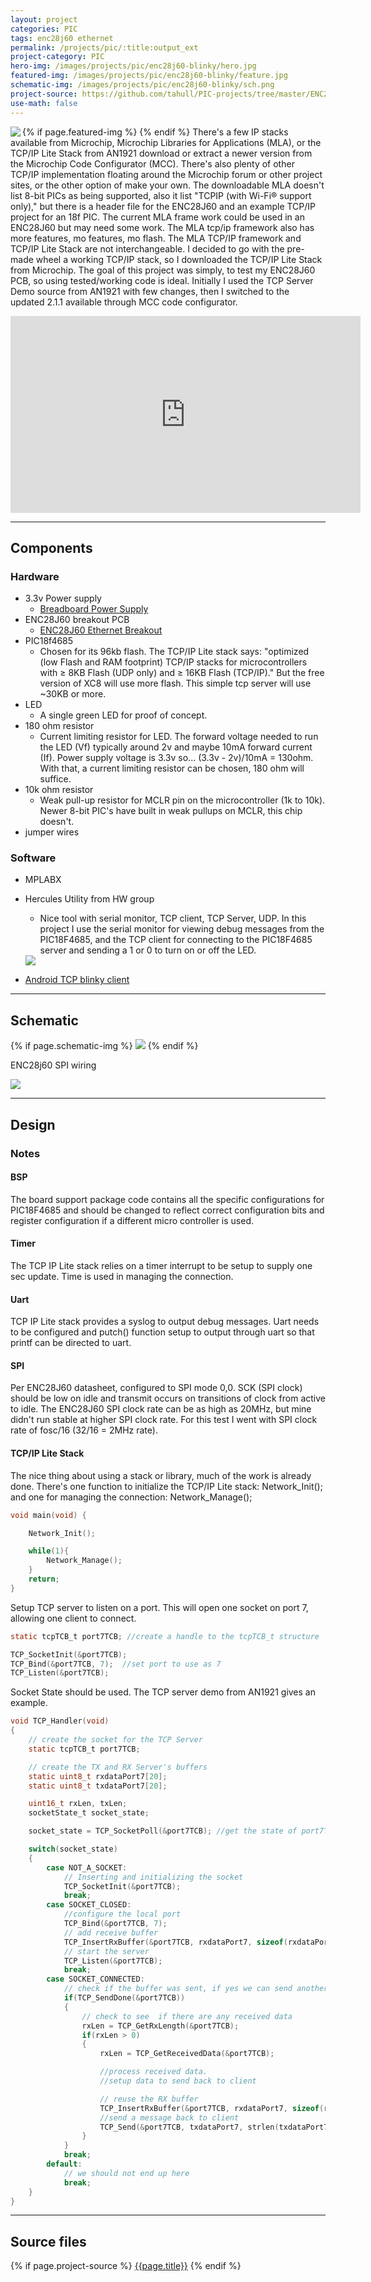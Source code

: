 ```yaml
---
layout: project
categories: PIC
tags: enc28j60 ethernet
permalink: /projects/pic/:title:output_ext
project-category: PIC
hero-img: /images/projects/pic/enc28j60-blinky/hero.jpg
featured-img: /images/projects/pic/enc28j60-blinky/feature.jpg
schematic-img: /images/projects/pic/enc28j60-blinky/sch.png
project-source: https://github.com/tahull/PIC-projects/tree/master/ENC28J60_Blinky.X
use-math: false
---
```


{% if page.featured-img %}
  <img src="{{ page.featured-img }}" class="img-fluid mr-3" align="left"/>{% endif %}
There's a few IP stacks available from Microchip, Microchip Libraries for Applications (MLA), or the TCP/IP Lite Stack from AN1921 download or extract a newer version from the Microchip Code Configurator (MCC). There's also plenty of other TCP/IP implementation floating around the Microchip forum or other project sites, or the other option of make your own. The downloadable MLA doesn't list 8-bit PICs as being supported, also it list "TCPIP (with Wi-Fi® support only)," but there is a header file for the ENC28J60 and an example TCP/IP project for an 18f PIC. The current MLA frame work could be used in an ENC28J60 but may need some work. The MLA tcp/ip framework also has more features, mo features, mo flash. The MLA TCP/IP framework and TCP/IP Lite Stack are not interchangeable.
I decided to go with the pre-made wheel a working TCP/IP stack, so I downloaded the TCP/IP Lite Stack from Microchip. The goal of this project was simply, to test my ENC28J60 PCB, so using tested/working code is ideal. Initially I used the TCP Server Demo source from AN1921 with few changes, then I switched to the updated 2.1.1 available through MCC code configurator.

<iframe width="560" height="315" src="https://www.youtube.com/embed/hq7uNXMm94Q" frameborder="0" allow="autoplay; encrypted-media" allowfullscreen></iframe>

---
## Components
### Hardware
- 3.3v Power supply
  - [Breadboard Power Supply](/projects/pcb/breadboard-power-supply.html)
- ENC28J60 breakout PCB
  - [ENC28J60 Ethernet Breakout](/projects/pcb/enc28j60-breakout.html)
- PIC18f4685
  - Chosen for its 96kb flash. The TCP/IP Lite stack says: "optimized (low Flash and RAM footprint) TCP/IP stacks for microcontrollers with ≥ 8KB Flash (UDP only) and ≥ 16KB Flash (TCP/IP)." But the free version of XC8 will use more flash. This simple tcp server will use ~30KB or more.
- LED
  - A single green LED for proof of concept.
- 180 ohm resistor
  - Current limiting resistor for LED. The forward voltage needed to run the LED (Vf) typically around 2v and maybe 10mA forward current (If). Power supply voltage is 3.3v so... (3.3v - 2v)/10mA = 130ohm. With that, a current limiting resistor can be chosen, 180 ohm will suffice.
- 10k ohm resistor
  - Weak pull-up resistor for MCLR pin on the microcontroller (1k to 10k). Newer 8-bit PIC's have built in weak pullups on MCLR, this chip doesn't.
- jumper wires

### Software
- MPLABX
- Hercules Utility from HW group
  - Nice tool with serial monitor, TCP client, TCP Server, UDP. In this project I use the serial monitor for viewing debug messages from the PIC18F4685, and the TCP client for connecting to the PIC18F4685 server and sending a 1 or 0 to turn on or off the LED.

  <img src="/images/projects/pic/enc28j60-blinky/hercules_tabs.jpg" class="img-fluid"/>

- [Android TCP blinky client](/projects/android/tcp-blinky-client.html)

---
## Schematic
{% if page.schematic-img %}
  <img src="{{ page.schematic-img }}" class="img-fluid"/>
{% endif %}

ENC28j60 SPI wiring

<img src="/images/projects/pic/enc28j60-blinky/enc28j60_spi.jpg" class="img-fluid"/>

---
## Design
### Notes
#### BSP
The board support package code contains all the specific configurations for PIC18F4685 and should be changed to reflect correct configuration bits and register configuration if a different micro controller is used.
#### Timer
The TCP IP Lite stack relies on a timer interrupt to be setup to supply one sec update. Time is used in managing the connection.
#### Uart
TCP IP Lite stack provides a syslog to output debug messages. Uart needs to be configured and putch() function setup to output through uart so that printf can be directed to uart.
#### SPI
Per ENC28J60 datasheet, configured to SPI mode 0,0. SCK (SPI clock) should be low on idle and transmit occurs on transitions of clock from active to idle. The ENC28J60 SPI clock rate can be as high as 20MHz, but mine didn't run stable at higher SPI clock rate. For this test I went with SPI clock rate of fosc/16  (32/16 = 2MHz rate).

#### TCP/IP Lite Stack
The nice thing about using a stack or library, much of the work is already done. There's one function to initialize the TCP/IP Lite stack: Network_Init(); and one for managing the connection: Network_Manage();

```c
void main(void) {  

    Network_Init();

    while(1){     
        Network_Manage();
    }
    return;
}
```

Setup TCP server to listen on a port. This will open one socket on port 7, allowing one client to connect.

```c
static tcpTCB_t port7TCB; //create a handle to the tcpTCB_t structure

TCP_SocketInit(&port7TCB);
TCP_Bind(&port7TCB, 7);  //set port to use as 7
TCP_Listen(&port7TCB);
```
Socket State should be used. The TCP server demo from AN1921 gives an example.
```c
void TCP_Handler(void)
{
    // create the socket for the TCP Server
    static tcpTCB_t port7TCB;

    // create the TX and RX Server's buffers
    static uint8_t rxdataPort7[20];
    static uint8_t txdataPort7[20];

    uint16_t rxLen, txLen;
    socketState_t socket_state;

    socket_state = TCP_SocketPoll(&port7TCB); //get the state of port7TCB socket

    switch(socket_state)
    {
        case NOT_A_SOCKET:
            // Inserting and initializing the socket
            TCP_SocketInit(&port7TCB);
            break;
        case SOCKET_CLOSED:
            //configure the local port
            TCP_Bind(&port7TCB, 7);
            // add receive buffer
            TCP_InsertRxBuffer(&port7TCB, rxdataPort7, sizeof(rxdataPort7));
            // start the server
            TCP_Listen(&port7TCB);
            break;
        case SOCKET_CONNECTED:
            // check if the buffer was sent, if yes we can send another buffer
            if(TCP_SendDone(&port7TCB))
            {
                // check to see  if there are any received data
                rxLen = TCP_GetRxLength(&port7TCB);
                if(rxLen > 0)
                {
                    rxLen = TCP_GetReceivedData(&port7TCB);

                    //process received data.
                    //setup data to send back to client

                    // reuse the RX buffer
                    TCP_InsertRxBuffer(&port7TCB, rxdataPort7, sizeof(rxdataPort7));
                    //send a message back to client
                    TCP_Send(&port7TCB, txdataPort7, strlen(txdataPort7));
                }
            }
            break;
        default:
            // we should not end up here
            break;
    }
}
```

---
## Source files
{% if page.project-source %}
  <a href="{{ page.project-source }}">{{page.title}}</a>
{% endif %}
